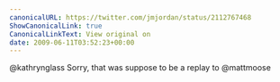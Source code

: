 ```yaml
---
canonicalURL: https://twitter.com/jmjordan/status/2112767468
ShowCanonicalLink: true
CanonicalLinkText: View original on
date: 2009-06-11T03:52:23+00:00
---
```

@kathrynglass Sorry, that was suppose to be a replay to @mattmoose